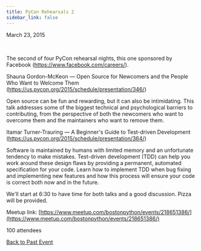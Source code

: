 ```yaml
---
title: PyCon Rehearsals 2
sidebar_link: false
---
```


March 23, 2015


   

The second of four PyCon rehearsal nights, this one sponsored by Facebook (https://www.facebook.com/careers/).

Shauna Gordon-McKeon — Open Source for Newcomers and the People Who Want to Welcome Them (https://us.pycon.org/2015/schedule/presentation/346/)

Open source can be fun and rewarding, but it can also be intimidating. This talk addresses some of the biggest technical and psychological barriers to contributing, from the perspective of both the newcomers who want to overcome them and the maintainers who want to remove them.

Itamar Turner-Trauring — A Beginner's Guide to Test-driven Development (https://us.pycon.org/2015/schedule/presentation/364/)

Software is maintained by humans with limited memory and an unfortunate tendency to make mistakes. Test-driven development (TDD) can help you work around these design flaws by providing a permanent, automated specification for your code. Learn how to implement TDD when bug fixing and implementing new features and how this process will ensure your code is correct both now and in the future.

We'll start at 6:30 to have time for both talks and a good discussion. Pizza will be provided.


Meetup link: [https://www.meetup.com/bostonpython/events/218651386/](https://www.meetup.com/bostonpython/events/218651386/)

100 attendees

[Back to Past Event](past-events.md)